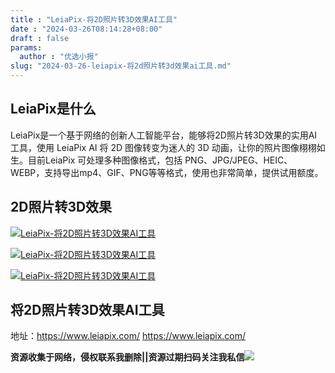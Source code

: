 ```yaml
---
title : "LeiaPix-将2D照片转3D效果AI工具"
date : "2024-03-26T08:14:28+08:00"
draft : false
params:
  author : "优选小报"
slug: "2024-03-26-leiapix-将2d照片转3d效果ai工具.md"
---
```


## LeiaPix是什么

LeiaPix是一个基于网络的创新人工智能平台，能够将2D照片转3D效果的实用AI工具，使用 LeiaPix AI 将 2D 图像转变为迷人的 3D
动画，让你的照片图像栩栩如生。目前LeiaPix 可处理多种图像格式，包括
PNG、JPG/JPEG、HEIC、WEBP，支持导出mp4、GIF、PNG等等格式，使用也非常简单，提供试用额度。

## 2D照片转3D效果

[![LeiaPix-将2D照片转3D效果AI工具](//img7-1.zhekoulieshou.com/mmbiz_jpg/iaHBVewvSIbAOP5MwRmNQ8SEEaPPgBToc3s4YRWPuQHMER1ez2UicdWJjFv9bmeniaP58xuodmiccmvvljr28yvicNQ/0)](//img7-1.zhekoulieshou.com/mmbiz_jpg/iaHBVewvSIbAOP5MwRmNQ8SEEaPPgBToc3s4YRWPuQHMER1ez2UicdWJjFv9bmeniaP58xuodmiccmvvljr28yvicNQ/0)

[![LeiaPix-将2D照片转3D效果AI工具](//img7-1.zhekoulieshou.com/mmbiz_jpg/iaHBVewvSIbAOP5MwRmNQ8SEEaPPgBToc8pmKueRUyxahnIaSGMU1Bfeyb2GqtlZhGhMcxLnibjdicIvmmtNyK7jQ/0)](//img7-1.zhekoulieshou.com/mmbiz_jpg/iaHBVewvSIbAOP5MwRmNQ8SEEaPPgBToc8pmKueRUyxahnIaSGMU1Bfeyb2GqtlZhGhMcxLnibjdicIvmmtNyK7jQ/0)

[![LeiaPix-将2D照片转3D效果AI工具](//img7-1.zhekoulieshou.com/mmbiz_jpg/iaHBVewvSIbAOP5MwRmNQ8SEEaPPgBTocGBGXM1aHpPqbECQzgA36vIl3jPcLalO5z1XMlBFibfbgGWZBKSrLFvQ/0)](//img7-1.zhekoulieshou.com/mmbiz_jpg/iaHBVewvSIbAOP5MwRmNQ8SEEaPPgBTocGBGXM1aHpPqbECQzgA36vIl3jPcLalO5z1XMlBFibfbgGWZBKSrLFvQ/0)

## 将2D照片转3D效果AI工具

地址：https://www.leiapix.com/ https://www.leiapix.com/

**资源收集于网络，侵权联系我删除||资源过期扫码关注我私信**![](//img7-1.zhekoulieshou.com/mmbiz_jpg/iaHBVewvSIbAjcr9g6TlCXSfiaDqkbzuEzp207hVzPqT4YGQOAazQ1KNHCeACbia5Lzq4Ckwibe48iar1q7lgVP1o3w/640?wx_fmt=jpeg&from=appmsg)


